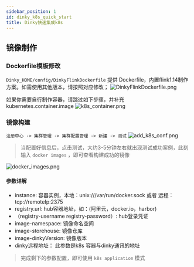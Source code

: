 ```yaml
---
sidebar_position: 1
id: dinky_k8s_quick_start
title: Dinky快速集成k8s
---
```

## 镜像制作

### Dockerfile模板修改
`Dinky_HOME/config/DinkyFlinkDockerfile` 提供 Dockerfile，内置flink1.14制作方案。如需使用其他版本，请按照对应修改；
![DinkyFlinkDockerfile.png](http://www.aiwenmo.com/dinky/dev/docs/k8s/DinkyFlinkDockerfile.png)

如果你需要自行制作容器，请跳过如下步骤，并补充 kubernetes.container.image
![k8s_container.png](http://www.aiwenmo.com/dinky/dev/docs/k8s/k8s_container.png)

### 镜像构建
 `注册中心 -> 集群管理 -> 集群配置管理 -> 新建 -> 测试`
 ![add_k8s_conf.png](http://www.aiwenmo.com/dinky/dev/docs/k8s/add_k8s_conf.png)
> 当配置好信息后，点击测试，大约3-5分钟左右就出现测试成功案例，此刻输入 `docker images` ，即可查看构建成功的镜像
 
![docker_images.png](http://www.aiwenmo.com/dinky/dev/docs/k8s/docker_images.png)
#### 参数详解
* instance:  容器实例，本地：unix:///var/run/docker.sock  或者 远程：tcp://remoteIp:2375
* registry.url: hub容器地址，如：(阿里云，docker.io，harbor)
* （registry-username  registry-password）: hub登录凭证
* image-namespace: 镜像命名空间
* image-storehouse: 镜像仓库
* image-dinkyVersion: 镜像版本
* dinky远程地址： 此参数是k8s 容器与dinky通讯的地址

> 完成剩下的参数配置，即可使用 `k8s application` 模式